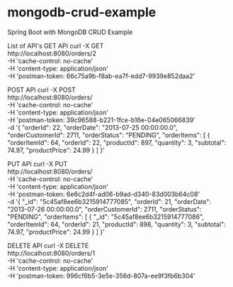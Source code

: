 # mongodb-crud-example
Spring Boot with MongoDB CRUD Example

List of API's
GET API
curl -X GET \
  http://localhost:8080/orders/2 \
  -H 'cache-control: no-cache' \
  -H 'content-type: application/json' \
  -H 'postman-token: 66c75a9b-f8ab-ea7f-edd7-9939e852daa2'
 
POST API
curl -X POST \
  http://localhost:8080/orders/ \
  -H 'cache-control: no-cache' \
  -H 'content-type: application/json' \
  -H 'postman-token: 39c96588-b221-1fce-b16e-04e065066839' \
  -d '{
    "orderId": 22,
    "orderDate": "2013-07-25 00:00:00.0",
    "orderCustomerId": 2711,
    "orderStatus": "PENDING",
    "orderItems": [
        {
            "orderItemId": 64,
            "orderId": 22,
            "productId": 897,
            "quantity": 3,
            "subtotal": 74.97,
            "productPrice": 24.99
        }
    ]
}'

PUT API
curl -X PUT \
  http://localhost:8080/orders/ \
  -H 'cache-control: no-cache' \
  -H 'content-type: application/json' \
  -H 'postman-token: 6e6c2d4f-ad06-b9ad-d340-83d003b64c08' \
  -d '{
	"_id": "5c45af8ee6b3215914777085",
    "orderId": 21,
    "orderDate": "2013-07-26 00:00:00.0",
    "orderCustomerId": 2711,
    "orderStatus": "PENDING",
    "orderItems": [
        {
        	"_id": "5c45af8ee6b3215914777086",
            "orderItemId": 64,
            "orderId": 21,
            "productId": 898,
            "quantity": 3,
            "subtotal": 74.97,
            "productPrice": 24.99
        }
    ]
}'

DELETE API
curl -X DELETE \
  http://localhost:8080/orders/1 \
  -H 'cache-control: no-cache' \
  -H 'content-type: application/json' \
  -H 'postman-token: 996cf6b5-3e5e-356d-807a-ee9f3fb6b304'
